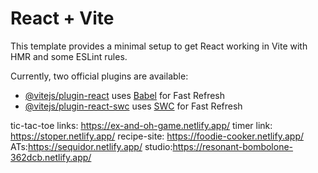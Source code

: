 # React + Vite

This template provides a minimal setup to get React working in Vite with HMR and some ESLint rules.

Currently, two official plugins are available:

- [@vitejs/plugin-react](https://github.com/vitejs/vite-plugin-react/blob/main/packages/plugin-react/README.md) uses [Babel](https://babeljs.io/) for Fast Refresh
- [@vitejs/plugin-react-swc](https://github.com/vitejs/vite-plugin-react-swc) uses [SWC](https://swc.rs/) for Fast Refresh

tic-tac-toe links: https://ex-and-oh-game.netlify.app/
timer link: https://stoper.netlify.app/
recipe-site: https://foodie-cooker.netlify.app/
ATs:https://sequidor.netlify.app/
studio:https://resonant-bombolone-362dcb.netlify.app/
